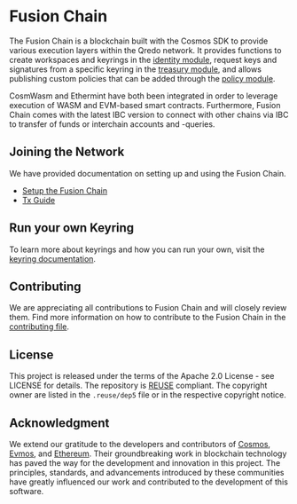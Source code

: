 # Fusion Chain

The Fusion Chain is a blockchain built with the Cosmos SDK to provide various execution layers within the Qredo network.
It provides functions to create workspaces and keyrings in the [identity module](./blockchain/x/identity/README.md), 
request keys and signatures from a specific keyring in the [treasury module](./blockchain/x/treasury/README.md),
and allows publishing custom policies that can be added through the [policy module](./blockchain/x/policy/README.md). 

CosmWasm and Ethermint have both been integrated in order to leverage execution of WASM and EVM-based smart contracts.
Furthermore, Fusion Chain comes with the latest IBC version to connect with other chains via IBC to transfer of funds or
interchain accounts and -queries. 

## Joining the Network

We have provided documentation on setting up and using the Fusion Chain.
- [Setup the Fusion Chain](./SETUP.md)
- [Tx Guide](./GUIDE.md)

## Run your own Keyring
To learn more about keyrings and how you can run your own, visit the [keyring documentation](./keyring/README.md).

## Contributing

We are appreciating all contributions to Fusion Chain and will closely review them. Find more information on how to
contribute to the Fusion Chain in the [contributing file](./CONTRIBUTING.md).


## License

This project is released under the terms of the Apache 2.0 License - see
LICENSE for details. The repository is [REUSE](https://reuse.software/)
compliant. The copyright owner are listed in the `.reuse/dep5` file or in the
respective copyright notice.

## Acknowledgment
We extend our gratitude to the developers and contributors of [Cosmos](https://github.com/cosmos/cosmos-sdk), [Evmos](https://github.com/evmos/evmos), and [Ethereum](https://github.com/ethereum/go-ethereum). Their groundbreaking work in blockchain technology has paved the way for the development and innovation in this project. The principles, standards, and advancements introduced by these communities have greatly influenced our work and contributed to the development of this software.
